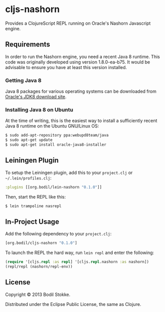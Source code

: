 # cljs-nashorn

Provides a ClojureScript REPL running on Oracle's Nashorn Javascript
engine.

## Requirements

In order to run the Nashorn engine, you need a recent Java 8 runtime.
This code was originally developed using version 1.8.0-ea-b75. It
would be advisable to ensure you have at least this version installed.

### Getting Java 8

Java 8 packages for various operating systems can be downloaded from
[Oracle's JDK8 download site](http://jdk8.java.net/download.html).

### Installing Java 8 on Ubuntu

At the time of writing, this is the easiest way to install a
sufficiently recent Java 8 runtime on the Ubuntu GNU/Linux OS:

```sh
$ sudo add-apt-repository ppa:webupd8team/java
$ sudo apt-get update
$ sudo apt-get install oracle-java8-installer
```

## Leiningen Plugin

To setup the Leiningen plugin, add this to your `project.clj` or `~/.lein/profiles.clj`:

```clojure
:plugins [[org.bodil/lein-nashorn "0.1.0"]]
```

Then, start the REPL like this:

```sh
$ lein trampoline nasrepl
```

## In-Project Usage

Add the following dependency to your `project.clj`:

```clojure
[org.bodil/cljs-nashorn "0.1.0"]
```

To launch the REPL the hard way, run `lein repl` and enter the following:

```clojure
(require '[cljs.repl :as repl] '[cljs.repl.nashorn :as nashorn])
(repl/repl (nashorn/repl-env))
```

## License

Copyright © 2013 Bodil Stokke.

Distributed under the Eclipse Public License, the same as Clojure.
